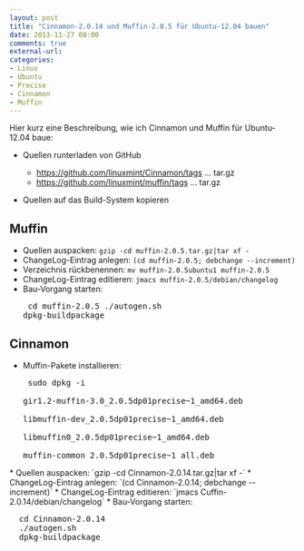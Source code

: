 ```yaml
---
layout: post
title: "Cinnamon-2.0.14 und Muffin-2.0.5 für Ubuntu-12.04 bauen"
date: 2013-11-27 08:00
comments: true
external-url: 
categories: 
- Linux
- Ubuntu
- Precise
- Cinnamon
- Muffin
---
```


Hier kurz eine Beschreibung, wie ich Cinnamon und Muffin für Ubuntu-12.04
baue:

* Quellen runterladen von GitHub

    * <https://github.com/linuxmint/Cinnamon/tags> ... tar.gz
    * <https://github.com/linuxmint/muffin/tags> ... tar.gz

* Quellen auf das Build-System kopieren

Muffin
------

* Quellen auspacken: `gzip -cd muffin-2.0.5.tar.gz|tar xf -`
* ChangeLog-Eintrag anlegen: `(cd muffin-2.0.5; debchange --increment)`
* Verzeichnis rückbenennen: `mv muffin-2.0.5ubuntu1 muffin-2.0.5`
* ChangeLog-Eintrag editieren: `jmacs muffin-2.0.5/debian/changelog`
* Bau-Vorgang starten:<pre>
  cd muffin-2.0.5
  ./autogen.sh
  dpkg-buildpackage
</pre>

Cinnamon
--------

* Muffin-Pakete installieren:<pre>
  sudo dpkg -i \
      gir1.2-muffin-3.0_2.0.5dp01precise~1_amd64.deb \
      libmuffin-dev_2.0.5dp01precise~1_amd64.deb     \
      libmuffin0_2.0.5dp01precise~1_amd64.deb        \
      muffin-common_2.0.5dp01precise~1_all.deb 
</pre>
* Quellen auspacken: `gzip -cd Cinnamon-2.0.14.tar.gz|tar xf -`
* ChangeLog-Eintrag anlegen: `(cd Cinnamon-2.0.14; debchange --increment)`
* ChangeLog-Eintrag editieren: `jmacs Cuffin-2.0.14/debian/changelog`
* Bau-Vorgang starten:<pre>
  cd Cinnamon-2.0.14
  ./autogen.sh
  dpkg-buildpackage
</pre>
